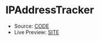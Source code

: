 # IPAddressTracker
- Source: [CODE](https://github.com/GulsenZalova/IPAddressTracker) 
- Live Preview: [SITE](https://iptrackerbygulshan.netlify.app/)

